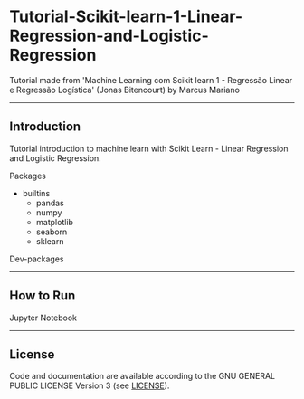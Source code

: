 # Tutorial-Scikit-learn-1-Linear-Regression-and-Logistic-Regression
Tutorial made from 'Machine Learning com Scikit learn 1 - Regressão Linear e Regressão Logística' (Jonas Bitencourt) by Marcus Mariano

---

## Introduction

Tutorial introduction to machine learn with Scikit Learn - Linear Regression and Logistic Regression.

Packages

- builtins
    - pandas
    - numpy
    - matplotlib
    - seaborn
    - sklearn


Dev-packages


---

## How to Run

Jupyter Notebook


---

## License

Code and documentation are available according to the GNU GENERAL PUBLIC LICENSE Version 3 (see [LICENSE](https://www.gnu.org/licenses/gpl.html)).
